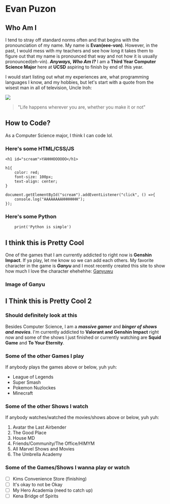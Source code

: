 # Evan Puzon


## Who Am I
I tend to stray off standard norms often and that begins with the pronounciation of my name. My name is **Evan(eee-von)**. However, in the past, I would mess with my teachers and see how long it takes them to figure out that my name is pronounced that way and not how it is usually pronounced(eh-vin). ***Anyways, Who Am I?*** I am a **Third Year Computer Science Major** here at **UCSD** aspiring to finish by end of this year. 

I would start listing out what my experiences are, what programming languages I know, and my hobbies, but let's start with a quote from the wisest man in all of television, Uncle Iroh: 

![](https://upload.wikimedia.org/wikipedia/en/b/bb/General_Iroh.jpg)
> "Life happens wherever you are, whether you make it or not"


## How to Code? 
As a Computer Science major, I think I can code lol.

### Here's some HTML/CSS/JS
```
<h1 id="scream">YAHHHOOOOOO</h1>

h1{
    color: red;
    font-size: 100px;
    text-align: center;
}

document.getElementById("scream").addEventListener("click", () =>{
    console.log("AAAAAAAAHHHHHHH");
});
```

### Here's some Python 
``` 
    print('Python is simple')
```


## I think this is Pretty Cool 
One of the games that I am currently addicted to right now is **Genshin Impact**. If ya play, let me know so we can add each others. My favorite character in the game is ***Ganyu*** and I most recently created this site to show how much I love the character ehehehhe: [Ganyuwu](https://puzonevan.github.io/Ganyu/)

### Image of Ganyu 
[](./images/Character_Ganyu_Wish.png)


## I Think this is Pretty Cool 2 
### Should definitely look at this 
Besides Computer Science, I am a ***massive gamer*** and ***binger of shows and movies***. I'm currently addicted to **Valorant and Genshin Impact** right now and some of the shows I just finished or currently watching are **Squid Game** and **To Your Eternity**. 

### Some of the other Games I play 
If anybody plays the games above or below, yuh yuh: 
- League of Legends 
- Super Smash 
- Pokemon Nuzlockes
- Minecraft 

### Some of the other Shows I watch 
If anybody watches/watched the movies/shows above or below, yuh yuh: 
1. Avatar the Last Airbender 
2. The Good Place
3. House MD 
4. Friends/Community/The Office/HIMYM
5. All Marvel Shows and Movies 
6. The Umbrella Academy 

### Some of the Games/Shows I wanna play or watch 
- [ ] Kims Convenience Store (finishing)
- [ ] It's okay to not be Okay
- [ ] My Hero Academia (need to catch up)
- [ ] Kena Bridge of Spirits